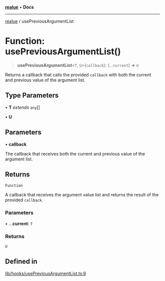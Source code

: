 [**realue**](../README.md) • **Docs**

***

[realue](../README.md) / usePreviousArgumentList

# Function: usePreviousArgumentList()

> **usePreviousArgumentList**\<`T`, `U`\>(`callback`): (...`current`) => `U`

Returns a callback that calls the provided `callback` with both the current and previous value of the argument list.

## Type Parameters

• **T** *extends* `any`[]

• **U**

## Parameters

• **callback**

The callback that receives both the current and previous value of the argument list.

## Returns

`Function`

A callback that receives the argument value list and returns the result of the provided `callback`.

### Parameters

• ...**current**: `T`

### Returns

`U`

## Defined in

[lib/hooks/usePreviousArgumentList.ts:9](https://github.com/nevoland/realue/blob/3f70cb4d9fb06b3cde8060aa67f306f2aaa9dc1d/lib/hooks/usePreviousArgumentList.ts#L9)
